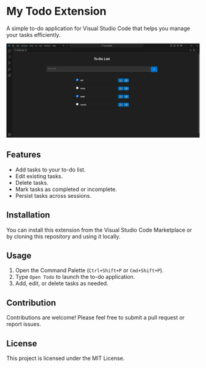 # My Todo Extension

A simple to-do application for Visual Studio Code that helps you manage your tasks efficiently.


![Todo Extension Screenshot](./preview.png)


## Features

- Add tasks to your to-do list.
- Edit existing tasks.
- Delete tasks.
- Mark tasks as completed or incomplete.
- Persist tasks across sessions.

## Installation

You can install this extension from the Visual Studio Code Marketplace or by cloning this repository and using it locally.

## Usage

1. Open the Command Palette (`Ctrl+Shift+P` or `Cmd+Shift+P`).
2. Type `Open Todo` to launch the to-do application.
3. Add, edit, or delete tasks as needed.

## Contribution

Contributions are welcome! Please feel free to submit a pull request or report issues.

## License

This project is licensed under the MIT License.
